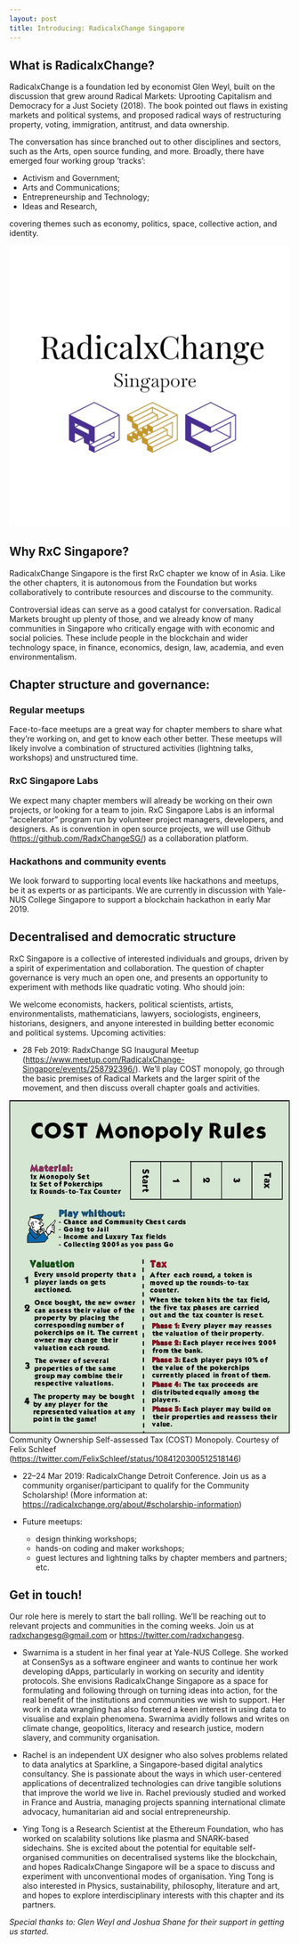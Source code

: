 ```yaml
---
layout: post
title: Introducing: RadicalxChange Singapore
---
```


## What is RadicalxChange?

RadicalxChange is a foundation led by economist Glen Weyl, built on the discussion that grew around Radical Markets: Uprooting Capitalism and Democracy for a Just Society (2018). The book pointed out flaws in existing markets and political systems, and proposed radical ways of restructuring property, voting, immigration, antitrust, and data ownership.

The conversation has since branched out to other disciplines and sectors, such as the Arts, open source funding, and more. Broadly, there have emerged four working group ‘tracks’:

* Activism and Government;
* Arts and Communications;
* Entrepreneurship and Technology;
* Ideas and Research,

covering themes such as economy, politics, space, collective action, and identity.

![](https://raw.githubusercontent.com/radxchangesg/radxchangesg.github.io/master/images/logo.png)

## Why RxC Singapore?

RadicalxChange Singapore is the first RxC chapter we know of in Asia. Like the other chapters, it is autonomous from the Foundation but works collaboratively to contribute resources and discourse to the community.

Controversial ideas can serve as a good catalyst for conversation. Radical Markets brought up plenty of those, and we already know of many communities in Singapore who critically engage with with economic and social policies. These include people in the blockchain and wider technology space, in finance, economics, design, law, academia, and even environmentalism.

## Chapter structure and governance:
### Regular meetups

Face-to-face meetups are a great way for chapter members to share what they’re working on, and get to know each other better. These meetups will likely involve a combination of structured activities (lightning talks, workshops) and unstructured time.

### RxC Singapore Labs

We expect many chapter members will already be working on their own projects, or looking for a team to join. RxC Singapore Labs is an informal “accelerator” program run by volunteer project managers, developers, and designers. As is convention in open source projects, we will use Github (https://github.com/RadxChangeSG/) as a collaboration platform.

### Hackathons and community events

We look forward to supporting local events like hackathons and meetups, be it as experts or as participants. We are currently in discussion with Yale-NUS College Singapore to support a blockchain hackathon in early Mar 2019.

## Decentralised and democratic structure

RxC Singapore is a collective of interested individuals and groups, driven by a spirit of experimentation and collaboration. The question of chapter governance is very much an open one, and presents an opportunity to experiment with methods like quadratic voting.
Who should join:

We welcome economists, hackers, political scientists, artists, environmentalists, mathematicians, lawyers, sociologists, engineers, historians, designers, and anyone interested in building better economic and political systems.
Upcoming activities:

* 28 Feb 2019: RadxChange SG Inaugural Meetup (https://www.meetup.com/RadicalxChange-Singapore/events/258792396/). We’ll play COST monopoly, go through the basic premises of Radical Markets and the larger spirit of the movement, and then discuss overall chapter goals and activities.

![](https://raw.githubusercontent.com/radxchangesg/radxchangesg.github.io/master/images/monopoly.jpeg)
Community Ownership Self-assessed Tax (COST) Monopoly. Courtesy of Felix Schleef (https://twitter.com/FelixSchleef/status/1084120300512518146)


* 22–24 Mar 2019: RadicalxChange Detroit Conference. Join us as a community organiser/participant to qualify for the Community Scholarship! 
(More information at: https://radicalxchange.org/about/#scholarship-information)

* Future meetups:
    - design thinking workshops; 
    - hands-on coding and maker workshops; 
    - guest lectures and lightning talks by chapter members and partners; etc.

## Get in touch!

Our role here is merely to start the ball rolling. We’ll be reaching out to relevant projects and communities in the coming weeks. Join us at radxchangesg@gmail.com or https://twitter.com/radxchangesg.

* Swarnima is a student in her final year at Yale-NUS College. She worked at ConsenSys as a software engineer and wants to continue her work developing dApps, particularly in working on security and identity protocols. She envisions RadicalxChange Singapore as a space for formulating and following through on turning ideas into action, for the real benefit of the institutions and communities we wish to support. Her work in data wrangling has also fostered a keen interest in using data to visualise and explain phenomena. Swarnima avidly follows and writes on climate change, geopolitics, literacy and research justice, modern slavery, and community organisation.

* Rachel is an independent UX designer who also solves problems related to data analytics at Sparkline, a Singapore-based digital analytics consultancy. She is passionate about the ways in which user-centered applications of decentralized technologies can drive tangible solutions that improve the world we live in. Rachel previously studied and worked in France and Austria, managing projects spanning international climate advocacy, humanitarian aid and social entrepreneurship.

* Ying Tong is a Research Scientist at the Ethereum Foundation, who has worked on scalability solutions like plasma and SNARK-based sidechains. She is excited about the potential for equitable self-organised communities on decentralised systems like the blockchain, and hopes RadicalxChange Singapore will be a space to discuss and experiment with unconventional modes of organisation. Ying Tong is also interested in Physics, sustainability, philosophy, literature and art, and hopes to explore interdisciplinary interests with this chapter and its partners.


*Special thanks to: Glen Weyl and Joshua Shane for their support in getting us started.*
